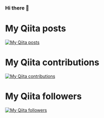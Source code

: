 ### Hi there 👋


# My Qiita posts
[![My Qiita posts](https://qiita-badge.apiapi.app/s/kumamupooh/posts.svg)](http://qiita.com/kumamupooh)
# My Qiita contributions
[![My Qiita contributions](https://qiita-badge.apiapi.app/s/kumamupooh/contributions.svg)](http://qiita.com/kumamupooh)
# My Qiita followers
[![My Qiita followers](https://qiita-badge.apiapi.app/s/kumamupooh/followers.svg)](http://qiita.com/kumamupooh)

<!--
**kosuke-kumapooh/kosuke-kumapooh** is a ✨ _special_ ✨ repository because its `README.md` (this file) appears on your GitHub profile.

Here are some ideas to get you started:

- 🔭 I’m currently working on ...
- 🌱 I’m currently learning ...
- 👯 I’m looking to collaborate on ...
- 🤔 I’m looking for help with ...
- 💬 Ask me about ...
- 📫 How to reach me: ...
- 😄 Pronouns: ...
- ⚡ Fun fact: ...
-->
